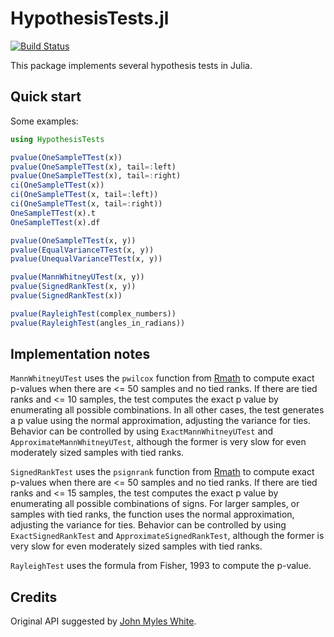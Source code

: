 HypothesisTests.jl
===========

[![Build Status](https://travis-ci.org/simonster/HypothesisTests.jl.png?branch=master)](https://travis-ci.org/simonster/HypothesisTests.jl)

This package implements several hypothesis tests in Julia.

## Quick start

Some examples:

```julia
using HypothesisTests

pvalue(OneSampleTTest(x))
pvalue(OneSampleTTest(x), tail=:left)
pvalue(OneSampleTTest(x), tail=:right)
ci(OneSampleTTest(x))
ci(OneSampleTTest(x, tail=:left))
ci(OneSampleTTest(x, tail=:right))
OneSampleTTest(x).t
OneSampleTTest(x).df

pvalue(OneSampleTTest(x, y))
pvalue(EqualVarianceTTest(x, y))
pvalue(UnequalVarianceTTest(x, y))

pvalue(MannWhitneyUTest(x, y))
pvalue(SignedRankTest(x, y))
pvalue(SignedRankTest(x))

pvalue(RayleighTest(complex_numbers))
pvalue(RayleighTest(angles_in_radians))
```

## Implementation notes

```MannWhitneyUTest``` uses the ```pwilcox``` function from [Rmath](http://www.r-bloggers.com/julia-functions-for-the-rmath-library/) to compute exact p-values when there are <= 50 samples and no tied ranks. If there are tied ranks and <= 10 samples, the test computes the exact p value by enumerating all possible combinations. In all other cases, the test generates a p value using the normal approximation, adjusting the variance for ties. Behavior can be controlled by using ```ExactMannWhitneyUTest``` and ```ApproximateMannWhitneyUTest```, although the former is very slow for even moderately sized samples with tied ranks.

```SignedRankTest``` uses the ```psignrank``` function from [Rmath](http://www.r-bloggers.com/julia-functions-for-the-rmath-library/) to compute exact p-values when there are <= 50 samples and no tied ranks. If there are tied ranks and <= 15 samples, the test computes the exact p value by enumerating all possible combinations of signs. For larger samples, or samples with tied ranks, the function uses the normal approximation, adjusting the variance for ties. Behavior can be controlled by using ```ExactSignedRankTest``` and ```ApproximateSignedRankTest```, although the former is very slow for even moderately sized samples with tied ranks.

```RayleighTest``` uses the formula from Fisher, 1993 to compute the p-value.

## Credits

Original API suggested by [John Myles White](https://github.com/johnmyleswhite).